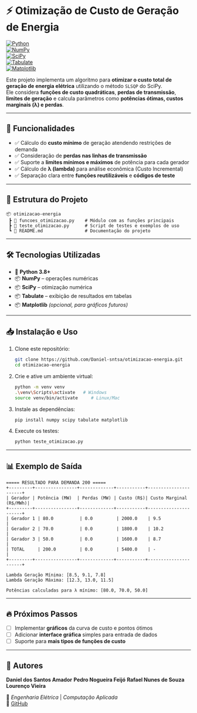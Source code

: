# ⚡ Otimização de Custo de Geração de Energia  

[![Python](https://img.shields.io/badge/Python-3.8+-blue.svg?logo=python&logoColor=white)](https://www.python.org/)  
[![NumPy](https://img.shields.io/badge/NumPy-1.24+-orange.svg?logo=numpy&logoColor=white)](https://numpy.org/)  
[![SciPy](https://img.shields.io/badge/SciPy-1.10+-green.svg?logo=scipy&logoColor=white)](https://scipy.org/)  
[![Tabulate](https://img.shields.io/badge/Tabulate-Library-yellow.svg)](https://pypi.org/project/tabulate/)  
[![Matplotlib](https://img.shields.io/badge/Matplotlib-Optional-lightblue.svg?logo=plotly&logoColor=white)](https://matplotlib.org/)

Este projeto implementa um algoritmo para **otimizar o custo total de geração de energia elétrica** utilizando o método `SLSQP` do SciPy.  
Ele considera **funções de custo quadráticas**, **perdas de transmissão**, **limites de geração** e calcula parâmetros como **potências ótimas, custos marginais (λ) e perdas**.

---

## 🚀 Funcionalidades
- ✅ Cálculo do **custo mínimo** de geração atendendo restrições de demanda  
- ✅ Consideração de **perdas nas linhas de transmissão**  
- ✅ Suporte a **limites mínimos e máximos** de potência para cada gerador  
- ✅ Cálculo de **λ (lambda)** para análise econômica (Custo Incremental) 
- ✅ Separação clara entre **funções reutilizáveis** e **códigos de teste**

---

## 📂 Estrutura do Projeto
```
📦 otimizacao-energia
 ┣ 📜 funcoes_otimizacao.py    # Módulo com as funções principais
 ┣ 📜 teste_otimizacao.py      # Script de testes e exemplos de uso
 ┗ 📜 README.md                # Documentação do projeto
```

---

## 🛠️ Tecnologias Utilizadas
- 🐍 **Python 3.8+**
- 📦 **NumPy** – operações numéricas
- 📦 **SciPy** – otimização numérica
- 📦 **Tabulate** – exibição de resultados em tabelas
- 📦 **Matplotlib** *(opcional, para gráficos futuros)*

---

## 📥 Instalação e Uso

1. Clone este repositório:
   ```bash
   git clone https://github.com/Daniel-sntsa/otimizacao-energia.git
   cd otimizacao-energia
   ```

2. Crie e ative um ambiente virtual:
   ```bash
   python -m venv venv
   .\venv\Scripts\activate   # Windows
   source venv/bin/activate     # Linux/Mac
   ```

3. Instale as dependências:
   ```bash
   pip install numpy scipy tabulate matplotlib
   ```

4. Execute os testes:
   ```bash
   python teste_otimizacao.py
   ```

---

## 📊 Exemplo de Saída
```
===== RESULTADO PARA DEMANDA 200 =====
+---------+----------------+-------------+-----------+----------------------+
| Gerador | Potência (MW)  | Perdas (MW) | Custo (R$)| Custo Marginal (R$/MWh)|
+---------+----------------+-------------+-----------+----------------------+
| Gerador 1 | 80.0          | 0.0         | 2000.0    | 9.5                  |
| Gerador 2 | 70.0          | 0.0         | 1800.0    | 10.2                 |
| Gerador 3 | 50.0          | 0.0         | 1600.0    | 8.7                  |
| TOTAL     | 200.0         | 0.0         | 5400.0    | -                    |
+---------+----------------+-------------+-----------+----------------------+

Lambda Geração Mínima: [8.5, 9.1, 7.8]  
Lambda Geração Máxima: [12.3, 13.0, 11.5]  

Potências calculadas para λ mínimo: [80.0, 70.0, 50.0]
```

---

## 🔥 Próximos Passos
- [ ] Implementar **gráficos** da curva de custo e pontos ótimos  
- [ ] Adicionar **interface gráfica** simples para entrada de dados  
- [ ] Suporte para **mais tipos de funções de custo**  

---

## 👤 Autores
**Daniel dos Santos Amador**
**Pedro Nogueira Feijó**
**Rafael Nunes de Souza Lourenço Vieira**

📌 *Engenharia Elétrica* | *Computação Aplicada*  
🔗 [GitHub](https://github.com/Daniel-sntsa)  
